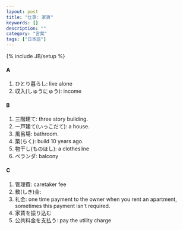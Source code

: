 ```yaml
---
layout: post
title: "仕事: 家賃"
keywords: []
description: ""
category: "言葉"
tags: ["日本語"]
---
```

{% include JB/setup %}

#### A
1. ひとり暮らし: live alone
2. 収入(しゅうにゅう): income


#### B
1. 三階建て: three story building.
2. 一戸建て(いっこだて): a house.
3. 風呂場: bathroom.
4. 築(ちく): build 10 years ago.
5. 物干し(ものほし): a clothesline
6. ベランダ: balcony

#### C
1. 管理費: caretaker fee
2. 敷(しき)金: 
3. 礼金: one time payment to the owner when you rent an apartment, sometimes
   this payment isn't required.
4. 家賃を振り込む
5. 公共料金を支払う: pay the utility charge




